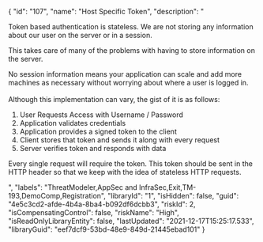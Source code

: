 {
  "id": "107",
  "name": "Host Specific Token",
  "description": "<p>Token based authentication is stateless. We are not storing any information about our user on the server or in a session.<br /></p><p>This takes care of many of the problems with having to store information on the server.<br /></p><p>No session information means your application can scale and add more machines as necessary without worrying about where a user is logged in.<br /><br />Although this implementation can vary, the gist of it is as follows:<br /></p><ol><li>User Requests Access with Username / Password</li><li>Application validates credentials</li><li>Application provides a signed token to the client</li><li>Client stores that token and sends it along with every request</li><li> Server verifies token and responds with data</li></ol><p>Every single request will require the token. This token should be sent in the HTTP header so that we keep with the idea of stateless HTTP requests.<br /></p>",
  "labels": "ThreatModeler,AppSec and InfraSec,Exit,TM-193,DemoComp,Registration",
  "libraryId": "1",
  "isHidden": false,
  "guid": "4e5c3cd2-afde-4b4a-8ba4-b092df6dcbb3",
  "riskId": 2,
  "isCompensatingControl": false,
  "riskName": "High",
  "isReadOnlyLibraryEntity": false,
  "lastUpdated": "2021-12-17T15:25:17.533",
  "libraryGuid": "eef7dcf9-53bd-48e9-849d-21445ebad101"
}